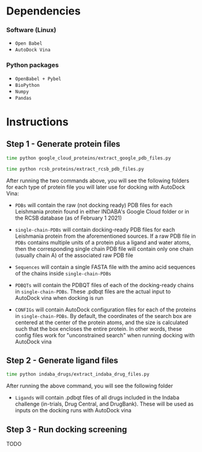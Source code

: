 # Dependencies

### Software (Linux)
* `Open Babel`
* `AutoDock Vina` 

### Python packages
* `OpenBabel + Pybel`
* `BioPython`
* `Numpy`
* `Pandas`

# Instructions

## Step 1 - Generate protein files

```bash
time python google_cloud_proteins/extract_google_pdb_files.py

time python rcsb_proteins/extract_rcsb_pdb_files.py
```

After running the two commands above, you will see the following folders for each type of protein file you will later use for docking with AutoDock Vina:

* `PDBs` will contain the raw (not docking ready) PDB files for each Leishmania protein found in either INDABA's Google Cloud folder or in the RCSB database (as of February 1 2021) 
  
* `single-chain-PDBs` will contain docking-ready PDB files for each Leishmania protein from the aforementioned sources. If a raw PDB file in `PDBs` contains multiple units of a protein plus a ligand and water atoms, then the corresponding single chain PDB file will contain only one chain (usually chain A) of the associated raw PDB file

* `Sequences` will contain a single FASTA file with the amino acid sequences of the chains inside `single-chain-PDBs`

* `PDBQTs` will contain the PDBQT files of each of the docking-ready chains in `single-chain-PDBs`. These .pdbqt files are the actual input to AutoDock vina when docking is run

* `CONFIGs` will contain AutoDock configuration files for each of the proteins in `single-chain-PDBs`. By default, the coordinates of the search box are centered at the center of the protein atoms, and the size is calculated such that the box encloses the entire protein. In other words, these config files work for "unconstrained search" when running docking with AutoDock vina

## Step 2 - Generate ligand files

```bash
time python indaba_drugs/extract_indaba_drug_files.py
```

After running the above command, you will see the following folder

* `Ligands` will contain .pdbqt files of all drugs included in the Indaba challenge (in-trials, Drug Central, and DrugBank). These will be used as inputs on the docking runs with AutoDock vina

## Step 3 - Run docking screening
TODO
